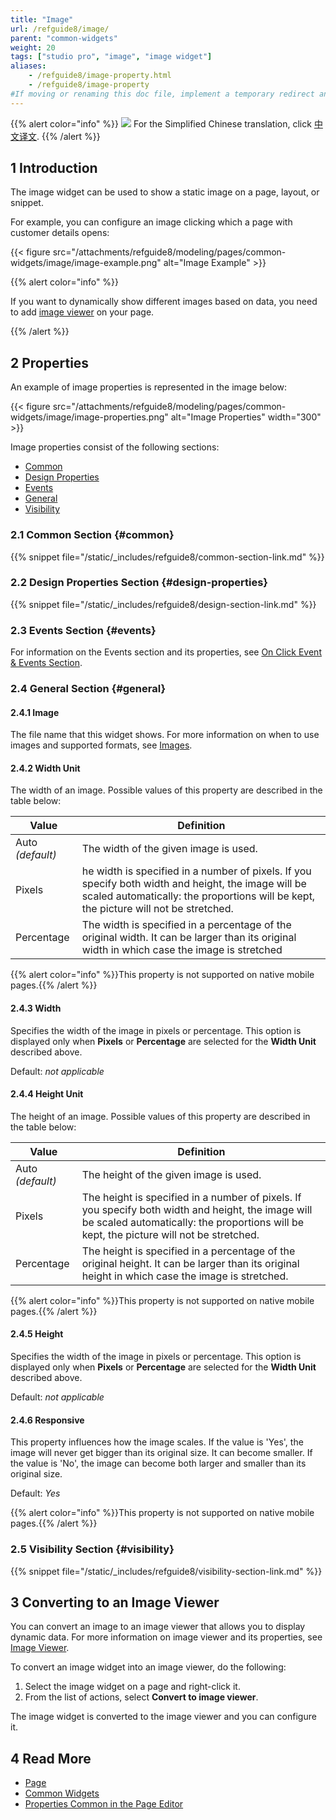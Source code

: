 ```yaml
---
title: "Image"
url: /refguide8/image/
parent: "common-widgets"
weight: 20
tags: ["studio pro", "image", "image widget"]
aliases:
    - /refguide8/image-property.html
    - /refguide8/image-property
#If moving or renaming this doc file, implement a temporary redirect and let the respective team know they should update the URL in the product. See Mapping to Products for more details.
---
```


{{% alert color="info" %}}
<img src="/attachments/china.png" class="d-inline-block" /> For the Simplified Chinese translation, click [中文译文](https://cdn.mendix.tencent-cloud.com/documentation/refguide8/image.pdf).
{{% /alert %}}

## 1 Introduction

The image widget can be used to show a static image on a page, layout, or snippet.

For example, you can configure an image clicking which a page with customer details opens:

{{< figure src="/attachments/refguide8/modeling/pages/common-widgets/image/image-example.png" alt="Image Example" >}}

{{% alert color="info" %}}

If you want to dynamically show different images based on data, you need to add [image viewer](/refguide8/image-viewer/) on your page.

{{% /alert %}}

## 2 Properties

An example of image properties is represented in the image below:

{{< figure src="/attachments/refguide8/modeling/pages/common-widgets/image/image-properties.png" alt="Image Properties"   width="300"  >}}

Image properties consist of the following sections:

* [Common](#common)
* [Design Properties](#design-properties)
* [Events](/refguide8/events/)
* [General](#general)
* [Visibility](#visibility)

### 2.1 Common Section {#common}

{{% snippet file="/static/_includes/refguide8/common-section-link.md" %}}

### 2.2 Design Properties Section {#design-properties}

{{% snippet file="/static/_includes/refguide8/design-section-link.md" %}} 

### 2.3 Events Section {#events}

For information on the Events section and its properties, see [On Click Event & Events Section](/refguide8/on-click-event/). 

### 2.4 General Section {#general}

#### 2.4.1 Image

The file name that this widget shows. For more information on when to use images and supported formats, see [Images](/refguide8/images/).

#### 2.4.2 Width Unit

The width of an image. Possible values of this property are described in the table below:

| Value      | Definition                                                   |
| ---------- | ------------------------------------------------------------ |
| Auto  *(default)*       | The width of the given image is used.                        |
| Pixels     | he width is specified in a number of pixels. If you specify both width and height, the image will be scaled automatically: the proportions will be kept, the picture will not be stretched. |
| Percentage | The width is specified in a percentage of the original width. It can be larger than its original width in which case the image is stretched |

{{% alert color="info" %}}This property is not supported on native mobile pages.{{% /alert %}}

#### 2.4.3 Width

Specifies the width of the image in pixels or percentage. This option is displayed only when **Pixels** or **Percentage** are selected for the **Width Unit** described above. 

Default: *not applicable*

#### 2.4.4 Height Unit

The height of an image. Possible values of this property are described in the table below: 

| Value      | Definition                                                   |
| ---------- | ------------------------------------------------------------ |
| Auto  *(default)*       | The height of the given image is used.                       |
| Pixels     | The height is specified in a number of pixels. If you specify both width and height, the image will be scaled automatically: the proportions will be kept, the picture will not be stretched. |
| Percentage | The height is specified in a percentage of the original height. It can be larger than its original height in which case the image is stretched. |

{{% alert color="info" %}}This property is not supported on native mobile pages.{{% /alert %}}

#### 2.4.5 Height

Specifies the width of the image in pixels or percentage. This option is displayed only when **Pixels** or **Percentage** are selected for the **Width Unit** described above. 

Default: *not applicable*

#### 2.4.6 Responsive

This property influences how the image scales. If the value is 'Yes', the image will never get bigger than its original size. It can become smaller. If the value is 'No', the image can become both larger and smaller than its original size.

Default: *Yes*

{{% alert color="info" %}}This property is not supported on native mobile pages.{{% /alert %}}

### 2.5 Visibility Section {#visibility}

{{% snippet file="/static/_includes/refguide8/visibility-section-link.md" %}}

## 3 Converting to an Image Viewer

You can convert an image to an image viewer that allows you to display dynamic data. For more information on image viewer and its properties, see [Image Viewer](/refguide8/image-viewer/). 

To convert an image widget into an image viewer, do the following:

1. Select the image widget on a page and right-click it.
2. From the list of actions, select **Convert to image viewer**. 

The image widget is converted to the image viewer and you can configure it. 

## 4 Read More

* [Page](/refguide8/page/)
* [Common Widgets](/refguide8/common-widgets/)
* [Properties Common in the Page Editor](/refguide8/common-widget-properties/)


